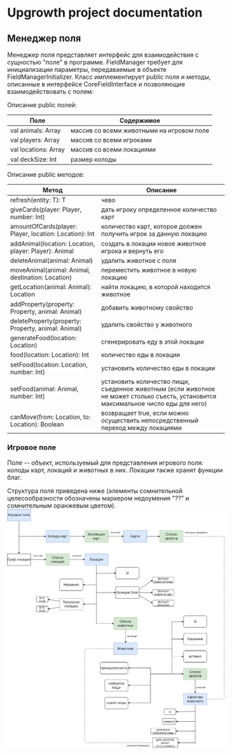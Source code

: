 # Upgrowth project documentation

## Менеджер поля

Менеджер поля представляет интерфейс для взаимодействия с сущностью "поле" в программе. FieldManager требует для инициализации параметры,
передаваемые в объекте FieldManagerInitializer. Класс имплементирует public поля и методы, описанные в интерфейсе CoreFieldInterface и позволяющие взаимодействовать с полем:

Описание public полей:

| Поле | Содержимое |
|------|------------|
| val animals: Array<Animal> | массив со всеми животными на игровом поле |
| val players: Array<Player> | массив со всеми игроками |
| val locations: Array<Location> | массив со всеми локациями |
| val deckSize: Int | размер колоды |

Описание public методов:

| Метод | Описание |
|------|------------|
| <T> refresh(entity: T): T | чево |
| giveCards(player: Player, number: Int) | дать игроку определенное количество карт |
| amountOfCards(player: Player, location: Location): Int | количество карт, которое должен получить игрок за данную локацию |
| addAnimal(location: Location, player: Player): Animal | создать в локации новое животное игрока и вернуть его |
| deleteAnimal(animal: Animal) | удалить животное с поля |
| moveAnimal(animal: Animal, destination: Location) | переместить животное в новую локацию |
| getLocation(animal: Animal): Location | найти локацию, в которой находится животное |
| addProperty(property: Property, animal: Animal) | добавить животному свойство |
| deleteProperty(property: Property, animal: Animal) | удалить свойство у животного |
| generateFood(location: Location) | сгенерировать еду в этой локации |
| food(location: Location): Int | количество еды в локации |
| setFood(location: Location, number: Int) | установить количество еды в локации |
| setFood(animal: Animal, number: Int) | установить количество пищи, съеденное животным (если животное не может столько съесть, установится максимальное число еды для него) |
| canMove(from: Location, to: Location): Boolean | возвращает true, если можно осуществить непосредственный переход между локациями |





### Игровое поле
Поле -- объект, используемый для представления игрового поля: колоды карт, локаций и животных в них. Локации также хранят функции благ.

Структура поля приведена ниже (элементы сомнительной целесообразности обозначены маркером недоумения "??" и сомнительным оранжевым цветом).
![Структура поля](./images/struct.png)